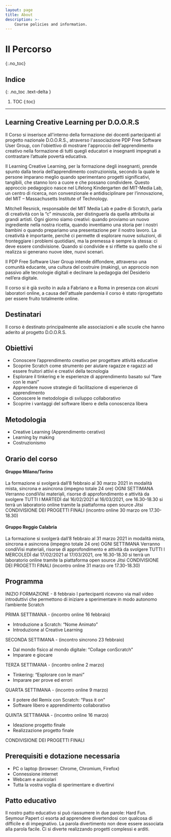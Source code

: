 ```yaml
---
layout: page
title: About
description: >-
    Course policies and information.
---
```


# Il Percorso
{:.no_toc}

## Indice
{: .no_toc .text-delta }

1. TOC
{:toc}

---

## Learning Creative Learning per D.O.O.R.S

Il Corso si inserisce all'interno della formazione dei docenti partecipanti al  progetto nazionale D.O.O.R.S., atraverso l'associazione PDP Free Software User Group, con l'obiettivo di mostrare l'approccio dell'apprendimento creativo nella formazione di tutti quegli  educatori e insegnanti impegnati a contrastare l’attuale povertà educativa. 

Il Learning Creative Learning, per la formazione degli insegnanti,  prende spunto dalla teoria dell’apprendimento costruzionista, secondo la quale le persone imparano meglio quando sperimentano progetti significativi, tangibili, che stanno loro a cuore e che possano condividere. Questo approccio pedagogico nasce nel Lifelong Kindergarten del MIT-Media Lab, un centro di ricerca, non convenzionale e antidisciplinare per l’innovazione, del MIT – Massachusetts Institute of Technology. 

Mitchell Resnick, responsabile del MIT Media Lab e padre di Scratch, parla di creatività con la “c” minuscola, per distinguerla da quella attribuita ai grandi artisti. Ogni giorno siamo creativi: quando proviamo un nuovo ingrediente nella nostra ricetta, quando inventiamo una storia per i nostri bambini o quando prepariamo una presentazione per il nostro lavoro. La creatività è importante, perché ci permette di esplorare nuove soluzioni, di fronteggiare i problemi quotidiani, ma la premessa è sempre la stessa: ci deve essere condivisione. Quando si condivide e si riflette su quello che si realizza si generano nuove idee, nuovi scenari. 

Il PDP Free Software User Group intende diffondere, attraverso una comunità educante, una cultura del costruire (making), un approccio non passivo alle tecnologie digitali e declinare la pedagogia del Desiderio nell’era digitale. 

Il corso si è già svolto in aula a Fabriano e a Roma in presenza con alcuni laboratori online, a causa dell'attuale pandemia il corso è stato riprogettato per essere fruito totalmente online.


## Destinatari 
Il corso è destinato principalmente alle associazioni e alle scuole che hanno aderito al progetto D.O.O.R.S.

## Obiettivi
- Conoscere l’apprendimento creativo per progettare attività educative
- Scoprire Scratch come strumento per aiutare ragazze e ragazzi ad essere fruitori attivi e creativi della tecnologia
- Esplorare il tinkering e le esperienze di apprendimento basato sul “fare con le mani”
- Apprendere nuove strategie di facilitazione di esperienze di apprendimento
- Conoscere le metodologie di sviluppo collaborativo
- Scoprire i vantaggi del software libero e della conoscenza libera

## Metodologia
- Creative Learning (Apprendimento cerativo)
- Learning by making 
- Costruzionismo

## Orario del corso

#### Gruppo Milano/Torino
La formazione si svolgerà dall’8 febbraio al 30 marzo 2021 in modalità mista, sincrona e
asincrona (impegno totale 24 ore)
OGNI SETTIMANA Verranno condiVisi materiali, risorse di approfondimento e attività da svolgere
TUTTI I MARTEDÌ dal 16/02/2021 al 16/03/2021, ore 16.30-18.30 si terrà un laboratorio online tramite la piattaforma open source Jitsi 
CONDIVISIONE DEI PROGETTI FINALI (incontro online 30 marzo ore 17.30-18.30)

#### Gruppo Reggio Calabria
La formazione si svolgerà dall’8 febbraio al 31 marzo 2021 in modalità mista, sincrona e
asincrona (impegno totale 24 ore)
OGNI SETTIMANA Verranno condiVisi materiali, risorse di approfondimento e attività da svolgere
TUTTI I MERCOLEDÌ dal 17/02/2021 al 17/03/2021, ore 16.30-18.30 si terrà un laboratorio online tramite la piattaforma open source Jitsi 
CONDIVISIONE DEI PROGETTI FINALI (incontro online 31 marzo ore 17.30-18.30)

## Programma

INIZIO FORMAZIONE - 8 febbraio
I partecipanti ricevono via mail video introduttivi che permettono di iniziare a sperimentare in modo autonomo l’ambiente Scratch

PRIMA SETTIMANA - (incontro online 16 febbraio)
- Introduzione a Scratch: “Nome Animato”
- Introduzione al Creative Learning

SECONDA SETTIMANA - (incontro sincrono 23 febbraio)
- Dal mondo fisico al mondo digitale: “Collage conScratch”
- Imparare e giocare

TERZA SETTIMANA - (incontro online 2 marzo)
- Tinkering: “Esplorare con le mani”
- Imparare per prove ed errori

QUARTA SETTIMANA - (incontro online 9 marzo)
- Il potere del Remix con Scratch: “Pass it on”
- Software libero e apprendimento collaborativo

QUINTA SETTIMANA - (incontro online 16 marzo)
- Ideazione progetto finale
- Realizzazione progetto finale

CONDIVISIONE DEI PROGETTI FINALI

## Prerequisiti e dotazione necessaria
- PC o laptop (browser: Chrome, Chromium, Firefox)
- Connessione internet
- Webcam e auricolari
- Tutta la vostra voglia di sperimentare e divertirvi

## Patto educativo
Il nostro patto educativo si può riassumere in due parole: Hard Fun. Seymour Papert ci esorta ad apprendere divertendosi con qualcosa di difficile e di impegnativo. La parola divertimento non deve essere associata alla parola facile. Ci si diverte realizzando progetti complessi e arditi. 
